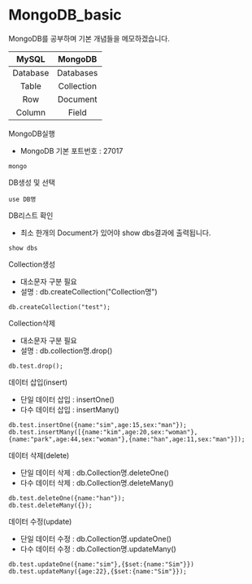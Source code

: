 # MongoDB_basic

MongoDB를 공부하며 기본 개념들을 메모하겠습니다.


|MySQL|MongoDB|
|:----:|:----:|
|Database|Databases|
|Table|Collection|
|Row|Document|
|Column|Field|

MongoDB실행
- MongoDB 기본 포트번호 : 27017
```
mongo
```
DB생성 및 선택
```
use DB명
```
DB리스트 확인
- 최소 한개의 Document가 있어야 show dbs결과에 출력됩니다.
```
show dbs
```
Collection생성
- 대소문자 구분 필요
- 설명 : db.createCollection("Collection명")
```
db.createCollection("test");
```
Collection삭제
- 대소문자 구분 필요
- 설명 : db.collection명.drop()
```
db.test.drop();
```
데이터 삽입(insert)
- 단일 데이터 삽입 : insertOne()
- 다수 데이터 삽입 : insertMany()
```
db.test.insertOne({name:"sim",age:15,sex:"man"});
db.test.insertMany([{name:"kim",age:20,sex:"woman"},{name:"park",age:44,sex:"woman"},{name:"han",age:11,sex:"man"}]);
```
데이터 삭제(delete)
- 단일 데이터 삭제 : db.Collection명.deleteOne()
- 다수 데이터 삭제 : db.Collection명.deleteMany()
```
db.test.deleteOne({name:"han"});
db.test.deleteMany({});
```
데이터 수정(update)
- 단일 데이터 수정 : db.Collection명.updateOne()
- 다수 데이터 수정 : db.Collection명.updateMany()
```
db.test.updateOne({name:"sim"},{$set:{name:"Sim"}})
db.test.updateMany({age:22},{$set:{name:"Sim"}});
```

